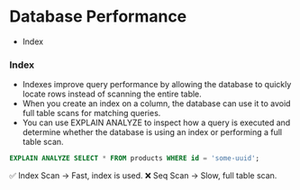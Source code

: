 # Database Performance

- Index

### Index

- Indexes improve query performance by allowing the database to quickly locate rows instead of scanning the entire table.
- When you create an index on a column, the database can use it to avoid full table scans for matching queries.
- You can use EXPLAIN ANALYZE to inspect how a query is executed and determine whether the database is using an index or performing a full table scan.

```sql
EXPLAIN ANALYZE SELECT * FROM products WHERE id = 'some-uuid';
```

✅ Index Scan → Fast, index is used.
❌ Seq Scan → Slow, full table scan.
